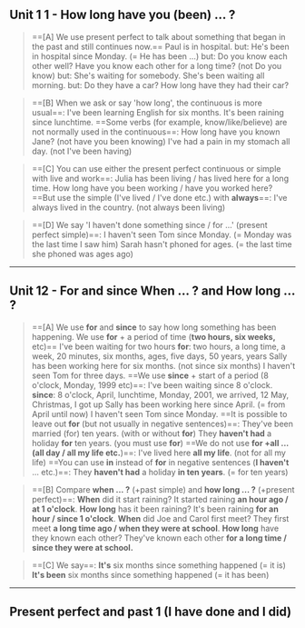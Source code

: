 ## Unit 1 1 - How long have you (been) ... ?

>==[A] We use present perfect to talk about something that began in the past and still continues now.==
>	Paul is in hospital.
>		but: He's been in hospital since Monday. (= He has been ...)
>		but: Do you know each other well? Have you know each other for a long time? (not Do you know)
>		but: She's waiting for somebody. She's been waiting all morning.
>		but: Do they have a car? How long have they had their car?

>==[B] When we ask or say 'how long', the continuous is more usual==:
>	I've been learning English for six months.
>	It's been raining since lunchtime.
>==Some verbs (for example, know/like/believe) are not normally used in the continuous==:
>	How long have you known Jane? (not have you been knowing)
>	I've had a pain in my stomach all day. (not I've been having)

>==[C] You can use either the present perfect continuous or simple with live and work==:
>	Julia has been living / has lived here for a long time.
>	How long have you been working / have you worked here?
>==But use the simple (I've lived / I've done etc.) with **always**==:
>	I've always lived in the country. (not always been living)

>==[D] We say 'I haven't done something since / for ...' (present perfect simple)==:
>	I haven't seen Tom since Monday. (= Monday was the last time I saw him)
>	Sarah hasn't phoned for ages. (= the last time she phoned was ages ago)

---

## Unit 12 - For and since When ... ? and How long ... ?

>==[A] We use **for** and **since** to say how long something has been happening.
>We use **for** + a period of time (**two hours, six weeks,** etc)==
>	I've been waiting for two hours
>**for**: two hours, a long time, a week, 20 minutes, six months, ages, five days, 50 years, years
>	Sally has been working here for six months. (not since six months)
>	I haven't seen Tom for three days.
>==We use **since** + start of a period (8 o'clock, Monday, 1999 etc)==:
>	I've been waiting since 8 o'clock.
>**since**: 8 o'clock, April, lunchtime, Monday, 2001, we arrived, 12 May, Christmas, I got up
>	Sally has been working here since April. (= from April until now)
>	I haven't seen Tom since Monday.
>==It is possible to leave out **for** (but not usually in negative sentences)==:
>	They've been married (for) ten years. (with or without **for**)
>	They **haven't had** a holiday **for** ten years. (you must use **for**)
>==We  do not use **for +all ... (all day / all my life etc.**)==:
>	I've lived here **all my life**. (not for all my life)
>==You can use **in** instead of **for** in negative sentences (**I haven't** ... etc.)==:
>	They **haven't had** a holiday **in ten years**. (= for ten years)

>==[B] Compare **when ... ?** (+past simple) and **how long ... ?** (+present perfect)==:
>	**When** did it start raining? It started raining **an hour ago / at 1 o'clock**.
>	**How long** has it been raining? It's been raining **for an hour / since 1 o'clock**.
>	**When** did Joe and Carol first meet? They first meet **a long time ago / when they were at school**.
>	**How long** have they known each other? They've known each other **for a long time / since they were at school.**

>==[C] We say==: 
>	**It's** six months since something happened (= it is)
>	**It's been** six months since something happened (= it has been)

---

## Present perfect and past 1 (I have done and I did)


